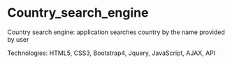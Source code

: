 # Country_search_engine

Country search engine: application searches country by the name provided by user

Technologies: HTML5, CSS3, Bootstrap4, Jquery, JavaScript, AJAX, API
